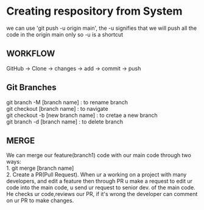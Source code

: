 # Creating respository from System
we can use 'git push -u origin main', the -u signifies that we will push all the code in the origin main only so -u is a shortcut 
<h2>WORKFLOW</h2>
GitHub -> Clone -> changes -> add -> commit -> push
<h2>Git Branches</h2>
git branch -M [branch name] : to rename branch
<br>
git checkout [branch name] : to navigate
<br>
git checkout -b [new branch name] : to cretae a new branch
<br>
git branch -d [branch name] : to delete branch 
<h2>MERGE</h2>
We can merge our feature(branch1) code with our main code through two ways:
<br>
1. git merge [branch name]
<br>
2. Create a PR(Pull Request). When ur a working on a project with many developers, and edit a feature then through PR u make a request to edit ur code into the main code, u send ur request to senior dev. of the main code. He checks ur code,reviews our PR, if it's wrong the developer can comment on ur PR to make changes.